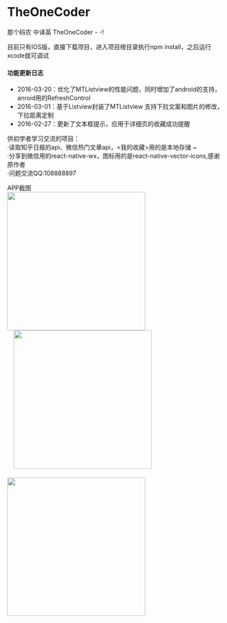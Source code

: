 # TheOneCoder
那个码农 中译英 TheOneCoder - -!

目前只有IOS版，直接下载项目，进入项目根目录执行npm install，之后运行xcode就可调试

#### 功能更新日志
* 2016-03-20：优化了MTListview的性能问题，同时增加了android的支持，anroid用的RefreshControl
* 2016-03-01：基于Listview封装了MTListview 支持下拉文案和图片的修改，下拉距离定制
* 2016-02-27：更新了文本框提示，应用于详细页的收藏成功提醒

供初学者学习交流的项目：<br/>
  ·读取知乎日报的api、微信热门文章api，<我的收藏>用的是本地存储 ~<BR/>
  ·分享到微信用的react-native-wx，图标用的是react-native-vector-icons,感谢原作者<BR/>
  ·问题交流QQ:108888897

APP截图<br/>
<img src="http://7sbn2v.com1.z0.glb.clouddn.com/1.png" width="320"/> <img src="http://7u2n6h.com2.z0.glb.qiniucdn.com/app1.png" width="320" style="margin-left:15px"/> <img src="http://7u2n6h.com2.z0.glb.qiniucdn.com/app3.png" width="320" style="margin-top:20px"/>
